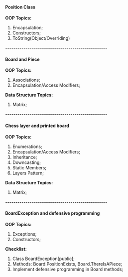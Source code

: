 
#### Position Class
**OOP Topics:**

1. Encapsulation;
2. Constructors;
3. ToString(Object/Overriding)

**--------------------------------------------------**

#### Board and Piece
**OOP Topics:**

1. Associations;
2. Encapsulation/Access Modifiers;

**Data Structure Topics:**
1. Matrix;

**--------------------------------------------------**

#### Chess layer and printed board
**OOP Topics:**
1. Enumerations;
2. Encapsulation/Access Modifiers;
3. Inheritance;
4. Downcasting;
5. Static Members;
6. Layers Pattern;

**Data Structure Topics:**
1. Matrix;

**--------------------------------------------------**

#### BoardException and defensive programming
**OOP Topics:**
1. Exceptions;
2. Constructors;

**Checklist:**
1. Class BoardException[public];
2. Methods: Board.PositionExists, Board.ThereIsAPiece;
3. Implement defensive programming in Board methods;
